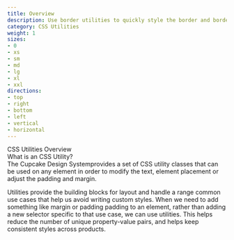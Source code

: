 ```yaml
---
title: Overview
description: Use border utilities to quickly style the border and border-radius of an element. Great for images, buttons, or any other element.
category: CSS Utilities
weight: 1
sizes:
- 0 
- xs
- sm
- md
- lg
- xl
- xxl
directions:
- top 
- right
- bottom
- left
- vertical
- horizontal
---
```


<div class="c-header-md">CSS Utilities Overview</div>
<div class="c-header-sm c-m-top-lg">What is an CSS Utility?</div>
The Cupcake Design Systemprovides a set of CSS utility classes that can be used on any element in order to modify the text, element placement or adjust the padding and margin.

Utilities provide the building blocks for layout and handle a range common use cases that help us avoid writing custom styles. When we need to add something like margin or padding padding to an element, rather than adding a new selector specific to that use case, we can use utilities. This helps reduce the number of unique property-value pairs, and helps keep consistent styles across products.

